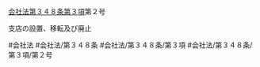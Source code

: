 [会社法第３４８条第３項](会社法＿＿＿＿第３４８条第３項)第２号

支店の設置、移転及び廃止


#会社法
#会社法/第３４８条
#会社法/第３４８条/第３項
#会社法/第３４８条/第３項/第２号

